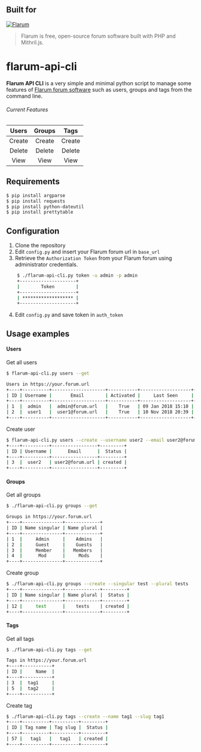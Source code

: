 ## Built for
[![Flarum](http://flarum.org/img/logo.png)](https://flarum.org)

> Flarum is free, open-source forum software built with PHP and Mithril.js.

# flarum-api-cli

**Flarum API CLI** is a very simple and minimal python script to manage some
features of [Flarum forum software](https://flarum.org) such as users, groups and tags from the command line.


###### Current Features

|Users  |Groups |Tags   |
|:-:    |:-:    |:-:    |
|Create |Create |Create |
|Delete |Delete |Delete |
|View   |View   |View   |

## Requirements

```bash
$ pip install argparse
$ pip install requests
$ pip install python-dateutil
$ pip install prettytable
```

## Configuration

1. Clone the repository
2. Edit `config.py` and insert your Flarum forum url in `base_url`
3. Retrieve the `Authorization Token` from your Flarum forum using administrator credentials.

```bash
    $ ./flarum-api-cli.py token -u admin -p admin
    +---------------------+
    |        Token        |
    +---------------------+
    | ******************* |
    +---------------------+
```

4. Edit `config.py` and save token in `auth_token`

## Usage examples

#### Users

Get all users

```bash
$ flarum-api-cli.py users --get

Users in https://your.forum.url
+----+----------+--------------------+-----------+-------------------+-------------------+
| ID | Username |       Email        | Activated |     Last Seen     |       Joined      |
+----+----------+--------------------+-----------+-------------------+-------------------+
| 1  |  admin   |  admin@forum.url   |    True   | 09 Jan 2018 15:10 | 08 Jan 2018 16:19 |
| 2  |  user1   |  user1@forum.url   |    True   | 10 Nov 2018 20:39 | 09 Jan 2018 16:04 |
+----+----------+--------------------+-----------+-------------------+-------------------+
```

Create user

```bash
$ flarum-api-cli.py users --create --username user2 --email user2@forum.url --password user2password
+----+----------+-----------------+---------+
| ID | Username |      Email      |  Status |
+----+----------+-----------------+---------+
| 3  |  user2   | user2@forum.url | created |
+----+----------+-----------------+---------+
```

#### Groups

Get all groups

```bash
$ ./flarum-api-cli.py groups --get

Groups in https://your.forum.url
+----+---------------+-------------+
| ID | Name singular | Name plural |
+----+---------------+-------------+
| 1  |     Admin     |    Admins   |
| 2  |     Guest     |    Guests   |
| 3  |     Member    |   Members   |
| 4  |      Mod      |     Mods    |
+----+---------------+-------------+
```

Create group

```bash
$ ./flarum-api-cli.py groups --create --singular test --plural tests
+----+---------------+-------------+---------+
| ID | Name singular | Name plural |  Status |
+----+---------------+-------------+---------+
| 12 |     test      |    tests    | created |
+----+---------------+-------------+---------+
```

#### Tags

Get all tags

```bash
$ ./flarum-api-cli.py tags --get

Tags in https://your.forum.url
+----+-----------+
| ID |     Name  |
+----+-----------+
| 3  |  tag1     |
| 5  |  tag2     |
+----+-----------+
```

Create tag

```bash
$ ./flarum-api-cli.py tags --create --name tag1 --slug tag1
+----+----------+----------+---------+
| ID | Tag name | Tag slug |  Status |
+----+----------+----------+---------+
| 57 |   tag1   |   tag1   | created |
+----+----------+----------+---------+
```
